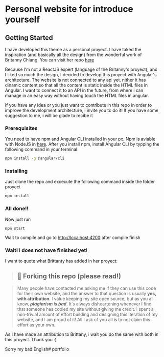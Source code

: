 # Personal website for introduce yourself

## Getting Started

I have developed this theme as a personal proyect. I have taked the inspiration (and basically all the design) from the wonderful work of Britanny Chiang. You can visit her repo [here](https://github.com/bchiang7/v4)

Because I'm not a ReactJS expert (language of the Britanny's proyect), and I liked so much the design, I decided to develop this proyect with Angular's architecture. The website is not connected to any api yet, nither it has dinamic content so that all the content is static inside the HTML files in Angular. I want to connect it to an API in the future, from where i can manage in an easy way without having touch the HTML files in angular.

If you have any idea or you just want to contribute in this repo in order to improve the development architecture, I invite you to do it! If you have some suggestion to me, i will be glade to recibe it

### Prerequisites

You need to have npm and Angular CLI installed in your pc. Npm is aviable with NodeJS in [here](https://nodejs.org/es/). After you install npm, install Angular CLI by typping the following command in your terminal

``` bash
npm install -g @angular/cli
```

### Installing

Just clone  the repo and excecute the following command inside the folder proyect

``` bash
npm install
```

### All done!!

Now just run
```
npm start
```
Wait to compile and go to [http://localhost:4200](http://localhost:4200) after compile finish

### Wait! I does not have finished yet!

I want to quote what Brittanty has added in her proyect:

>## 🚨 Forking this repo (please read!)

>Many people have contacted me asking me if they can use this code for their own website, and the answer to that question is usually **yes, with attribution**.
I value keeping my site open source, but as you all know, _**plagiarism is bad**_. It's always disheartening whenever I find that someone has copied my site without giving me credit. I spent a non-trivial amount of effort building and designing this iteration of my website, and I am proud of it! All I ask of you all is to not claim this effort as your own.

As I have made an attribution to Brittany, i wait you do the same with both in this proyect. Thank you :)

Sorry my bad English#   p o r t f o l i o  
 